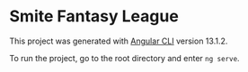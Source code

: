 # Smite Fantasy League

This project was generated with [Angular CLI](https://github.com/angular/angular-cli) version 13.1.2.

To run the project, go to the root directory and enter `ng serve`.
